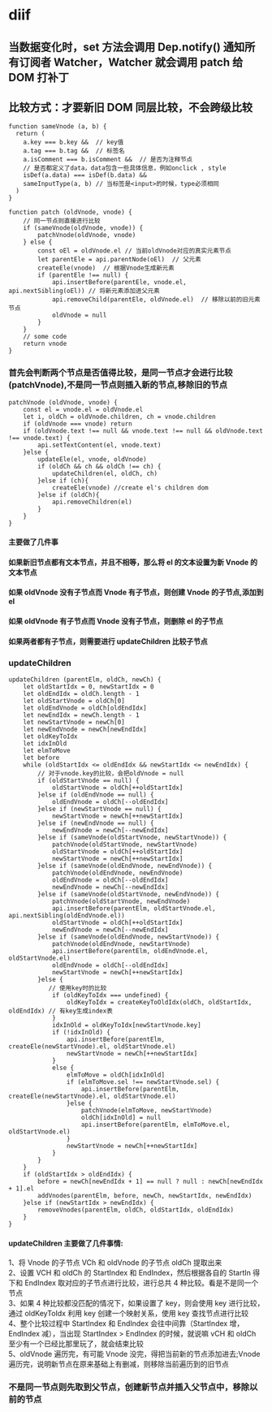 # diif

## 当数据变化时，set 方法会调用 Dep.notify() 通知所有订阅者 Watcher，Watcher 就会调用 patch 给 DOM 打补丁

## 比较方式：才要新旧 DOM 同层比较，不会跨级比较

```
function sameVnode (a, b) {
  return (
    a.key === b.key &&  // key值
    a.tag === b.tag &&  // 标签名
    a.isComment === b.isComment &&  // 是否为注释节点
    // 是否都定义了data，data包含一些具体信息，例如onclick , style
    isDef(a.data) === isDef(b.data) &&
    sameInputType(a, b) // 当标签是<input>的时候，type必须相同
  )
}

function patch (oldVnode, vnode) {
    // 同一节点则直接进行比较
    if (sameVnode(oldVnode, vnode)) {
        patchVnode(oldVnode, vnode)
    } else {
        const oEl = oldVnode.el // 当前oldVnode对应的真实元素节点
        let parentEle = api.parentNode(oEl)  // 父元素
        createEle(vnode)  // 根据Vnode生成新元素
        if (parentEle !== null) {
            api.insertBefore(parentEle, vnode.el, api.nextSibling(oEl)) // 将新元素添加进父元素
            api.removeChild(parentEle, oldVnode.el)  // 移除以前的旧元素节点
            oldVnode = null
        }
    }
    // some code
    return vnode
}
```

### 首先会判断两个节点是否值得比较，是同一节点才会进行比较 (patchVnode),不是同一节点则插入新的节点,移除旧的节点

```
patchVnode (oldVnode, vnode) {
    const el = vnode.el = oldVnode.el
    let i, oldCh = oldVnode.children, ch = vnode.children
    if (oldVnode === vnode) return
    if (oldVnode.text !== null && vnode.text !== null && oldVnode.text !== vnode.text) {
        api.setTextContent(el, vnode.text)
    }else {
        updateEle(el, vnode, oldVnode)
        if (oldCh && ch && oldCh !== ch) {
            updateChildren(el, oldCh, ch)
        }else if (ch){
            createEle(vnode) //create el's children dom
        }else if (oldCh){
            api.removeChildren(el)
        }
    }
}
```

#### 主要做了几件事

#### 如果新旧节点都有文本节点，并且不相等，那么将 el 的文本设置为新 Vnode 的文本节点

#### 如果 oldVnode 没有子节点而 Vnode 有子节点，则创建 Vnode 的子节点,添加到 el

#### 如果 oldVnode 有子节点而 Vnode 没有子节点，则删除 el 的子节点

#### 如果两者都有子节点，则需要进行 updateChildren 比较子节点

### updateChildren

```
updateChildren (parentElm, oldCh, newCh) {
    let oldStartIdx = 0, newStartIdx = 0
    let oldEndIdx = oldCh.length - 1
    let oldStartVnode = oldCh[0]
    let oldEndVnode = oldCh[oldEndIdx]
    let newEndIdx = newCh.length - 1
    let newStartVnode = newCh[0]
    let newEndVnode = newCh[newEndIdx]
    let oldKeyToIdx
    let idxInOld
    let elmToMove
    let before
    while (oldStartIdx <= oldEndIdx && newStartIdx <= newEndIdx) {
        // 对于vnode.key的比较，会把oldVnode = null
        if (oldStartVnode == null) {
            oldStartVnode = oldCh[++oldStartIdx]
        }else if (oldEndVnode == null) {
            oldEndVnode = oldCh[--oldEndIdx]
        }else if (newStartVnode == null) {
            newStartVnode = newCh[++newStartIdx]
        }else if (newEndVnode == null) {
            newEndVnode = newCh[--newEndIdx]
        }else if (sameVnode(oldStartVnode, newStartVnode)) {
            patchVnode(oldStartVnode, newStartVnode)
            oldStartVnode = oldCh[++oldStartIdx]
            newStartVnode = newCh[++newStartIdx]
        }else if (sameVnode(oldEndVnode, newEndVnode)) {
            patchVnode(oldEndVnode, newEndVnode)
            oldEndVnode = oldCh[--oldEndIdx]
            newEndVnode = newCh[--newEndIdx]
        }else if (sameVnode(oldStartVnode, newEndVnode)) {
            patchVnode(oldStartVnode, newEndVnode)
            api.insertBefore(parentElm, oldStartVnode.el, api.nextSibling(oldEndVnode.el))
            oldStartVnode = oldCh[++oldStartIdx]
            newEndVnode = newCh[--newEndIdx]
        }else if (sameVnode(oldEndVnode, newStartVnode)) {
            patchVnode(oldEndVnode, newStartVnode)
            api.insertBefore(parentElm, oldEndVnode.el, oldStartVnode.el)
            oldEndVnode = oldCh[--oldEndIdx]
            newStartVnode = newCh[++newStartIdx]
        }else {
           // 使用key时的比较
            if (oldKeyToIdx === undefined) {
                oldKeyToIdx = createKeyToOldIdx(oldCh, oldStartIdx, oldEndIdx) // 有key生成index表
            }
            idxInOld = oldKeyToIdx[newStartVnode.key]
            if (!idxInOld) {
                api.insertBefore(parentElm, createEle(newStartVnode).el, oldStartVnode.el)
                newStartVnode = newCh[++newStartIdx]
            }
            else {
                elmToMove = oldCh[idxInOld]
                if (elmToMove.sel !== newStartVnode.sel) {
                    api.insertBefore(parentElm, createEle(newStartVnode).el, oldStartVnode.el)
                }else {
                    patchVnode(elmToMove, newStartVnode)
                    oldCh[idxInOld] = null
                    api.insertBefore(parentElm, elmToMove.el, oldStartVnode.el)
                }
                newStartVnode = newCh[++newStartIdx]
            }
        }
    }
    if (oldStartIdx > oldEndIdx) {
        before = newCh[newEndIdx + 1] == null ? null : newCh[newEndIdx + 1].el
        addVnodes(parentElm, before, newCh, newStartIdx, newEndIdx)
    }else if (newStartIdx > newEndIdx) {
        removeVnodes(parentElm, oldCh, oldStartIdx, oldEndIdx)
    }
}
```

#### updateChildren 主要做了几件事情:

1、将 Vnode 的子节点 VCh 和 oldVnode 的子节点 oldCh 提取出来  
2、设置 VCH 和 oldCh 的 StartIndex 和 EndIndex，然后根据各自的 StartIn 得下和 EndIndex 取对应的子节点进行比较，进行总共 4 种比较。看是不是同一个节点  
3、如果 4 种比较都没匹配的情况下，如果设置了 key，则会使用 key 进行比较，通过 oldKeyToIdx 利用 key 创建一个映射关系，使用 key 查找节点进行比较  
4、整个比较过程中 StartIndex 和 EndIndex 会往中间靠（StartIndex 增，EndIndex 减），当出现 StartIndex > EndIndex 的时候，就说嘛 vCH 和 oldCh 至少有一个已经比那里玩了，就会结束比较  
5、oldVnode 遍历完，有可能 Vnode 没完，得把当前新的节点添加进去;Vnode 遍历完，说明新节点在原来基础上有删减，则移除当前遍历到的旧节点

### 不是同一节点则先取到父节点，创建新节点并插入父节点中，移除以前的节点

